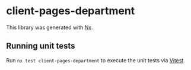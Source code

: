 # client-pages-department

This library was generated with [Nx](https://nx.dev).

## Running unit tests

Run `nx test client-pages-department` to execute the unit tests via [Vitest](https://vitest.dev/).

